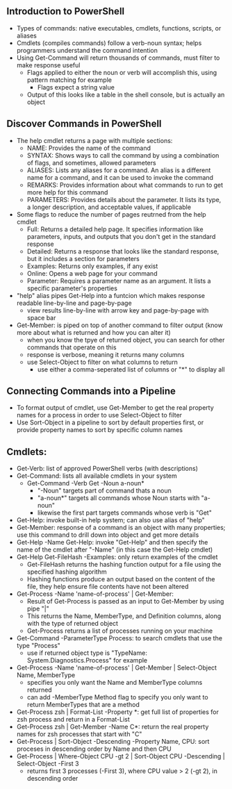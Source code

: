 ## Introduction to PowerShell
- Types of commands: native executables, cmdlets, functions, scripts, or aliases
- Cmdlets (compiles commands) follow a verb-noun syntax; helps programmers understand the command intention
- Using Get-Command will return thousands of commands, must filter to make response useful
  - Flags applied to either the noun or verb will accomplish this, using pattern matching for example
    - Flags expect a string value
  - Output of this looks like a table in the shell console, but is actually an object
  

## Discover Commands in PowerShell
- The help cmdlet returns a page with multiple sections:
  - NAME: Provides the name of the command
  - SYNTAX: Shows ways to call the command by using a combination of flags, and sometimes, allowed parameters
  - ALIASES: Lists any aliases for a command. An alias is a different name for a command, and it can be used to invoke the command
  - REMARKS: Provides information about what commands to run to get more help for this command
  - PARAMETERS: Provides details about the parameter. It lists its type, a longer description, and acceptable values, if applicable
- Some flags to reduce the number of pages reutrned from the help cmdlet
  - Full: Returns a detailed help page. It specifies information like parameters, inputs, and outputs that you don't get in the standard response
  - Detailed: Returns a response that looks like the standard response, but it includes a section for parameters
  - Examples: Returns only examples, if any exist
  - Online: Opens a web page for your command
  - Parameter: Requires a parameter name as an argument. It lists a specific parameter's properties
- "help" alias pipes Get-Help into a funtcion which makes response readable line-by-line and page-by-page
  - view results line-by-line with arrow key and page-by-page with space bar
- Get-Member: is piped on top of another command to filter output (know more about what is returned and how you can alter it)
  - when you know the tpye of returned object, you can search for other commands that operate on this
  - response is verbose, meaning it returns many columns
  - use Select-Object to filter on what columns to return
    - use either a comma-seperated list of columns or "*" to display all

## Connecting Commands into a Pipeline
- To format output of cmdlet, use Get-Member to get the real property names for a process in order to use Select-Object to filter
- Use Sort-Object in a pipeline to sort by default properties first, or provide property names to sort by specific column names


## Cmdlets:
- Get-Verb: list of approved PowerShell verbs (with descriptions)
- Get-Command: lists all available cmdlets in your system
  - Get-Command -Verb Get -Noun a-noun*
    - "-Noun" targets part of command thats a noun
    - "a-noun*" targets all commands whose Noun starts with "a-noun"
    - likewise the first part targets commands whose verb is "Get"
- Get-Help: invoke built-in help system; can also use alias of "help"
- Get-Member: response of a command is an object with many properties; use this command to drill down into object and get more details
- Get-Help -Name Get-Help: invoke "Get-Help" and then specify the name of the cmdlet after "-Name" (in this case the Get-Help cmdlet)
- Get-Help Get-FileHash -Examples: only return examples of the cmdlet
  - Get-FileHash returns the hashing function output for a file using the specified hashing algorithm
  - Hashing functions produce an output based on the content of the file, they help ensure file contents have not been altered
- Get-Process -Name 'name-of-process' | Get-Member:
  - Result of Get-Process is passed as an input to Get-Member by using pipe "|"
  - This returns the Name, MemberType, and Definition columns, along with the type of returned object
  - Get-Process returns a list of processes running on your machine
- Get-Command -ParameterType Process: to search cmdlets that use the type "Process"
  - use if returned object type is "TypeName: System.Diagnostics.Process" for example
- Get-Process -Name 'name-of-process' | Get-Member | Select-Object Name, MemberType
  - specifies you only want the Name and MemberType columns returned
  - can add -MemberType Method flag to specify you only want to return MemberTypes that are a method
- Get-Process zsh | Format-List -Property \*: get full list of properties for zsh process and return in a Format-List
- Get-Process zsh | Get-Member -Name C*: return the real property names for zsh processes that start with "C"
- Get-Process | Sort-Object -Descending -Property Name, CPU: sort proceses in descending order by Name and then CPU 
- Get-Process | Where-Object CPU -gt 2 | Sort-Object CPU -Descending | Select-Object -First 3
  - returns first 3 processes (-First 3), where CPU value > 2 (-gt 2), in descending order
